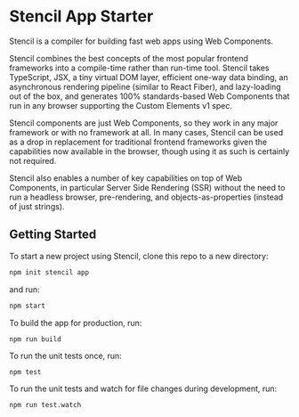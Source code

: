 # Stencil App Starter

Stencil is a compiler for building fast web apps using Web Components.

Stencil combines the best concepts of the most popular frontend frameworks into
a compile-time rather than run-time tool. Stencil takes TypeScript, JSX, a tiny
virtual DOM layer, efficient one-way data binding, an asynchronous rendering
pipeline (similar to React Fiber), and lazy-loading out of the box, and
generates 100% standards-based Web Components that run in any browser supporting
the Custom Elements v1 spec.

Stencil components are just Web Components, so they work in any major framework
or with no framework at all. In many cases, Stencil can be used as a drop in
replacement for traditional frontend frameworks given the capabilities now
available in the browser, though using it as such is certainly not required.

Stencil also enables a number of key capabilities on top of Web Components, in
particular Server Side Rendering (SSR) without the need to run a headless
browser, pre-rendering, and objects-as-properties (instead of just strings).

## Getting Started

To start a new project using Stencil, clone this repo to a new directory:

```bash
npm init stencil app
```

and run:

```bash
npm start
```

To build the app for production, run:

```bash
npm run build
```

To run the unit tests once, run:

```
npm test
```

To run the unit tests and watch for file changes during development, run:

```
npm run test.watch
```
